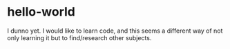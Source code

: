# hello-world
I dunno yet. I would like to learn code, and this seems a different way of not only learning it but to find/research other subjects.
